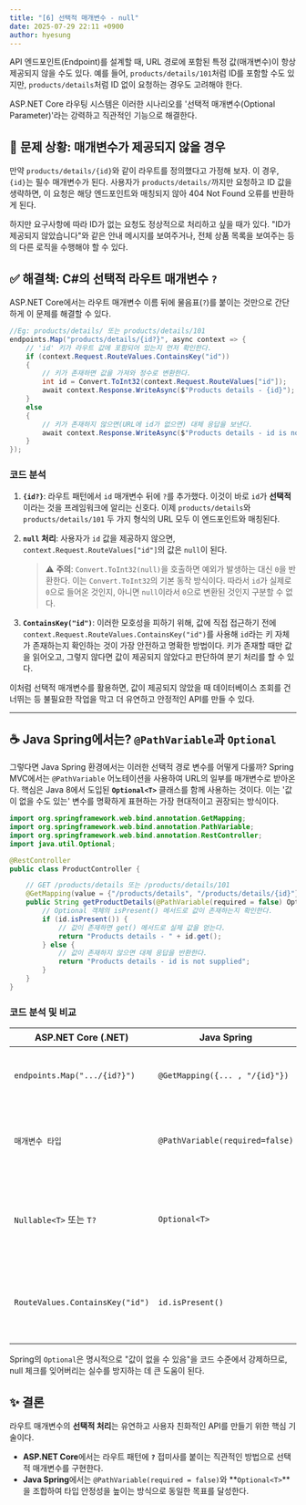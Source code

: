 ```yaml
---
title: "[6] 선택적 매개변수 - null"
date: 2025-07-29 22:11 +0900
author: hyesung
---
```

API 엔드포인트(Endpoint)를 설계할 때, URL 경로에 포함된 특정 값(매개변수)이 항상 제공되지 않을 수도 있다. 예를 들어, `products/details/101`처럼 ID를 포함할 수도 있지만, `products/details`처럼 ID 없이 요청하는 경우도 고려해야 한다.

ASP.NET Core 라우팅 시스템은 이러한 시나리오를 '선택적 매개변수(Optional Parameter)'라는 강력하고 직관적인 기능으로 해결한다. 

## 🤔 문제 상황: 매개변수가 제공되지 않을 경우

만약 `products/details/{id}`와 같이 라우트를 정의했다고 가정해 보자. 이 경우, `{id}`는 필수 매개변수가 된다. 사용자가 `products/details/`까지만 요청하고 ID 값을 생략하면, 이 요청은 해당 엔드포인트와 매칭되지 않아 404 Not Found 오류를 반환하게 된다.

하지만 요구사항에 따라 ID가 없는 요청도 정상적으로 처리하고 싶을 때가 있다. "ID가 제공되지 않았습니다"와 같은 안내 메시지를 보여주거나, 전체 상품 목록을 보여주는 등의 다른 로직을 수행해야 할 수 있다.

## ✅ 해결책: C#의 선택적 라우트 매개변수 `?`

ASP.NET Core에서는 라우트 매개변수 이름 뒤에 물음표(`?`)를 붙이는 것만으로 간단하게 이 문제를 해결할 수 있다.

```csharp
//Eg: products/details/ 또는 products/details/101
endpoints.Map("products/details/{id?}", async context => {
    // 'id' 키가 라우트 값에 포함되어 있는지 먼저 확인한다.
    if (context.Request.RouteValues.ContainsKey("id"))
    {
        // 키가 존재하면 값을 가져와 정수로 변환한다.
        int id = Convert.ToInt32(context.Request.RouteValues["id"]);
        await context.Response.WriteAsync($"Products details - {id}");
    }
    else
    {
        // 키가 존재하지 않으면(URL에 id가 없으면) 대체 응답을 보낸다.
        await context.Response.WriteAsync($"Products details - id is not supplied");
    }
});
```

### 코드 분석

1. **`{id?}`**: 라우트 패턴에서 `id` 매개변수 뒤에 `?`를 추가했다. 이것이 바로 `id`가 **선택적**이라는 것을 프레임워크에 알리는 신호다. 이제 `products/details`와 `products/details/101` 두 가지 형식의 URL 모두 이 엔드포인트와 매칭된다.
2. **`null` 처리**: 사용자가 `id` 값을 제공하지 않으면, `context.Request.RouteValues["id"]`의 값은 `null`이 된다.
    
    > ⚠️ **주의**: `Convert.ToInt32(null)`을 호출하면 예외가 발생하는 대신 `0`을 반환한다. 이는 `Convert.ToInt32`의 기본 동작 방식이다. 따라서 `id`가 실제로 `0`으로 들어온 것인지, 아니면 `null`이라서 `0`으로 변환된 것인지 구분할 수 없다.
    
3. **`ContainsKey("id")`**: 이러한 모호성을 피하기 위해, 값에 직접 접근하기 전에 `context.Request.RouteValues.ContainsKey("id")`를 사용해 `id`라는 키 자체가 존재하는지 확인하는 것이 가장 안전하고 명확한 방법이다. 키가 존재할 때만 값을 읽어오고, 그렇지 않다면 값이 제공되지 않았다고 판단하여 분기 처리를 할 수 있다.

이처럼 선택적 매개변수를 활용하면, 값이 제공되지 않았을 때 데이터베이스 조회를 건너뛰는 등 불필요한 작업을 막고 더 유연하고 안정적인 API를 만들 수 있다.

---

## ☕ Java Spring에서는? `@PathVariable`과 `Optional`

그렇다면 Java Spring 환경에서는 이러한 선택적 경로 변수를 어떻게 다룰까? Spring MVC에서는 `@PathVariable` 어노테이션을 사용하여 URL의 일부를 매개변수로 받아온다.
핵심은 Java 8에서 도입된 **`Optional<T>`** 클래스를 함께 사용하는 것이다. 이는 '값이 없을 수도 있는' 변수를 명확하게 표현하는 가장 현대적이고 권장되는 방식이다.

```java
import org.springframework.web.bind.annotation.GetMapping;
import org.springframework.web.bind.annotation.PathVariable;
import org.springframework.web.bind.annotation.RestController;
import java.util.Optional;

@RestController
public class ProductController {

    // GET /products/details 또는 /products/details/101
    @GetMapping(value = {"/products/details", "/products/details/{id}"})
    public String getProductDetails(@PathVariable(required = false) Optional<Integer> id) {
        // Optional 객체의 isPresent() 메서드로 값이 존재하는지 확인한다.
        if (id.isPresent()) {
            // 값이 존재하면 get() 메서드로 실제 값을 얻는다.
            return "Products details - " + id.get();
        } else {
            // 값이 존재하지 않으면 대체 응답을 반환한다.
            return "Products details - id is not supplied";
        }
    }
}
```

### 코드 분석 및 비교

|ASP.NET Core (.NET)|Java Spring|설명|
|---|---|---|
|`endpoints.Map(".../{id?}")`|`@GetMapping({... , "/{id}"})`|C#은 `?`로 선택성을 표시하고, Spring은 여러 URL 패턴을 배열로 지정할 수 있다.|
|`매개변수 타입`|`@PathVariable(required=false)`|Spring에서는 `@PathVariable`의 `required` 속성을 `false`로 설정하여 선택적임을 명시한다.|
|`Nullable<T>` 또는 `T?`|`Optional<T>`|**(핵심 비교)** .NET의 Nullable 타입(`int?`)과 유사하게, Spring에서는 `Optional<T>`을 사용해 값의 존재 여부를 안전하게 다룬다.|
|`RouteValues.ContainsKey("id")`|`id.isPresent()`|값이 실제로 존재하는지 확인하는 로직이다. `Optional`을 사용하면 `NullPointerException` 걱정 없이 안전하게 검사할 수 있다.|

Spring의 `Optional`은 명시적으로 "값이 없을 수 있음"을 코드 수준에서 강제하므로, null 체크를 잊어버리는 실수를 방지하는 데 큰 도움이 된다.

## ✨ 결론

라우트 매개변수의 **선택적 처리**는 유연하고 사용자 친화적인 API를 만들기 위한 핵심 기술이다.

- **ASP.NET Core**에서는 라우트 패턴에 **`?`** 접미사를 붙이는 직관적인 방법으로 선택적 매개변수를 구현한다.
- **Java Spring**에서는 `@PathVariable(required = false)`와 **`Optional<T>`**을 조합하여 타입 안정성을 높이는 방식으로 동일한 목표를 달성한다.
